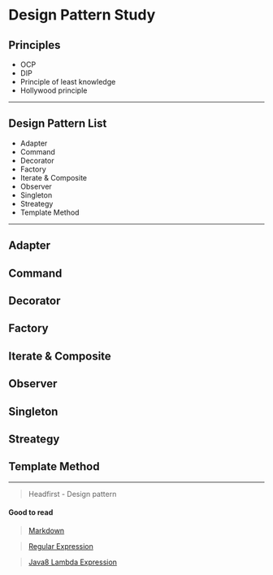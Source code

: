 # Design Pattern Study

## Principles

 - OCP
 - DIP
 - Principle of least knowledge
 - Hollywood principle

****

## Design Pattern List
 - Adapter
 - Command
 - Decorator
 - Factory
 - Iterate & Composite
 - Observer
 - Singleton
 - Streategy
 - Template Method

****
 
## Adapter

## Command

## Decorator

## Factory

## Iterate & Composite

## Observer

## Singleton

## Streategy

## Template Method

****

> Headfirst - Design pattern

#### Good to read

> [Markdown](http://lennienoh.com/markdown/)

> [Regular Expression](http://blog.outsider.ne.kr/entry/%EC%95%8C%EA%B3%A0-%EC%9E%88%EC%96%B4%EC%95%BC-%ED%95%A0-8%EA%B0%80%EC%A7%80-%EC%A0%95%EA%B7%9C%EC%8B%9D-%ED%91%9C%ED%98%84-from-nettuts)

> [Java8 Lambda Expression](http://docs.oracle.com/javase/tutorial/java/javaOO/lambdaexpressions.html)
